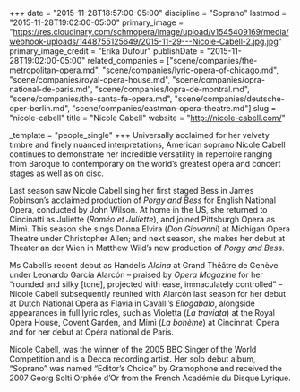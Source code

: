 +++
date = "2015-11-28T18:57:00-05:00"
discipline = "Soprano"
lastmod = "2015-11-28T19:02:00-05:00"
primary_image = "https://res.cloudinary.com/schmopera/image/upload/v1545409169/media/webhook-uploads/1448755125649/2015-11-29---Nicole-Cabell-2.jpg.jpg"
primary_image_credit = "Erika Dufour"
publishDate = "2015-11-28T19:02:00-05:00"
related_companies = ["scene/companies/the-metropolitan-opera.md", "scene/companies/lyric-opera-of-chicago.md", "scene/companies/royal-opera-house.md", "scene/companies/opra-national-de-paris.md", "scene/companies/lopra-de-montral.md", "scene/companies/the-santa-fe-opera.md", "scene/companies/deutsche-oper-berlin.md", "scene/companies/eastman-opera-theatre.md"]
slug = "nicole-cabell"
title = "Nicole Cabell"
website = "http://nicole-cabell.com/"

_template = "people_single"
+++
Universally acclaimed for her velvety timbre and finely nuanced interpretations, American soprano Nicole Cabell continues to demonstrate her incredible versatility in repertoire ranging from Baroque to contemporary on the world’s greatest opera and concert stages as well as on disc. 

Last season saw Nicole Cabell sing her first staged Bess in James Robinson’s acclaimed production of _Porgy and Bess_ for English National Opera, conducted by John Wilson. At home in the US, she returned to Cincinatti as Juliette (_Roméo et Juliette_), and joined Pittsburgh Opera as Mimì. This season she sings Donna Elvira (_Don Giovanni_) at Michigan Opera Theatre under Christopher Allen; and next season, she makes her debut at Theater an der Wien in Matthew Wild’s new production of _Porgy and Bess_.

Ms Cabell’s recent debut as Handel’s _Alcina_ at Grand Théâtre de Genève under Leonardo García Alarcón – praised by _Opera Magazine_ for her ​“rounded and silky \[tone\], projected with ease, immaculately controlled” – Nicole Cabell subsequently reunited with Alarcón last season for her debut at Dutch National Opera as Flavia in Cavalli’s _Eliogabalo_, alongside appearances in full lyric roles, such as Violetta (_La traviata_) at the Royal Opera House, Covent Garden, and Mimì (_La bohème_) at Cincinnati Opera and for her debut at Opéra national de Paris.

Nicole Cabell, was the winner of the 2005 BBC Singer of the World Competition and is a Decca recording artist. Her solo debut album, ​“Soprano” was named ​“Editor’s Choice” by Gramophone and received the 2007 Georg Solti Orphée d’Or from the French Académie du Disque Lyrique.